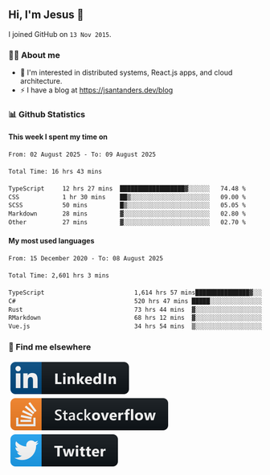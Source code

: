 ## Hi, I'm Jesus 👋

I joined GitHub on `13 Nov 2015`.

<!-- Talking about you -->

### 👨‍💻 About me

- 👦 I'm interested in distributed systems, React.js apps, and cloud architecture.
- ⚡️ I have a blog at <https://jsantanders.dev/blog>

### 📊 Github Statistics

#### This week I spent my time on

<!--START_SECTION:weekly-->

```txt
From: 02 August 2025 - To: 09 August 2025

Total Time: 16 hrs 43 mins

TypeScript     12 hrs 27 mins  ██████████████████▓░░░░░░   74.48 %
CSS            1 hr 30 mins    ██▒░░░░░░░░░░░░░░░░░░░░░░   09.00 %
SCSS           50 mins         █▒░░░░░░░░░░░░░░░░░░░░░░░   05.05 %
Markdown       28 mins         ▓░░░░░░░░░░░░░░░░░░░░░░░░   02.80 %
Other          27 mins         ▓░░░░░░░░░░░░░░░░░░░░░░░░   02.70 %
```

<!--END_SECTION:weekly-->

#### My most used languages

<!--START_SECTION:alltime-->

```txt
From: 15 December 2020 - To: 08 August 2025

Total Time: 2,601 hrs 3 mins

TypeScript                         1,614 hrs 57 mins███████████████▓░░░░░░░░░   62.09 %
C#                                 520 hrs 47 mins █████░░░░░░░░░░░░░░░░░░░░   20.02 %
Rust                               73 hrs 44 mins  ▓░░░░░░░░░░░░░░░░░░░░░░░░   02.84 %
RMarkdown                          68 hrs 12 mins  ▓░░░░░░░░░░░░░░░░░░░░░░░░   02.62 %
Vue.js                             34 hrs 54 mins  ▒░░░░░░░░░░░░░░░░░░░░░░░░   01.34 %
```

<!--END_SECTION:alltime-->

### 📢 Find me elsewhere

<p>
  <a target="_blank" href="https://linkedin.com/in/jsantanders">
    <img src="https://github.com/jsantanders/jsantanders/blob/master/img/linkedin.svg" alt="LinkedIn" style="vertical-align:top; margin:4px">
  </a>
  
  <a target="_blank" href="https://stackoverflow.com/users/7318331/jesus-santander">
    <img src="https://github.com/jsantanders/jsantanders/blob/master/img/stackoverflow.svg" alt="StackOverflow" style="vertical-align:top; margin:4px">
  </a>
  
  <a target="_blank" href="http://twitter.com/jsantanders">
    <img src="https://github.com/jsantanders/jsantanders/blob/master/img/twitter.svg" alt="Twitter" style="vertical-align:top; margin:4px">
  </a>
</p>

